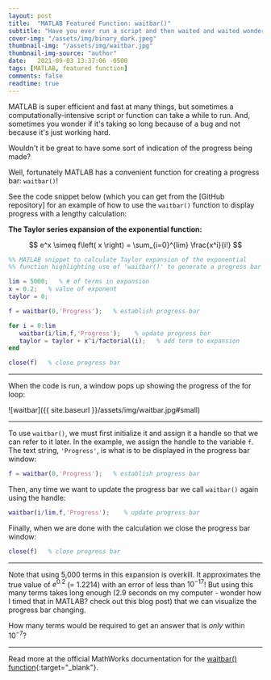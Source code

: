 ```yaml
---
layout: post
title:  "MATLAB Featured Function: waitbar()"
subtitle: "Have you ever run a script and then waited and waited wondering if it was actually running?"
cover-img: "/assets/img/binary_dark.jpeg"
thumbnail-img: "/assets/img/waitbar.jpg"
thumbnail-img-source: "author"
date:   2021-09-03 13:37:06 -0500
tags: [MATLAB, featured function]
comments: false
readtime: true
---
```

MATLAB is super efficient and fast at many things, but sometimes a computationally-intensive script or function can take a while to run.  And, sometimes you wonder if it's taking so long because of a bug and not because it's just working hard.

Wouldn't it be great to have some sort of indication of the progress being made?

Well, fortunately MATLAB has a convenient function for creating a progress bar: `waitbar()`!

See the code snippet below (which you can get from the [GitHub repository] for an example of how to use the  `waitbar()` function to display progress with a lengthy calculation:

**The Taylor series expansion of the exponential function:**

$$
e^x \simeq f\left( x \right) = \sum_{i=0}^{lim} \frac{x^i}{i!}
$$

``` matlab
%% MATLAB snippet to calculate Taylor expansion of the exponential
%% function highlighting use of 'waitbar()' to generate a progress bar

lim = 5000;   % # of terms in expansion
x = 0.2;   % value of exponent
taylor = 0;

f = waitbar(0,'Progress');   % establish progress bar

for i = 0:lim
   waitbar(i/lim,f,'Progress');    % update progress bar
   taylor = taylor + x^i/factorial(i);   % add term to expansion
end

close(f)   % close progress bar
```
---

When the code is run, a window pops up showing the progress of the for loop:

![waitbar]({{ site.baseurl }}/assets/img/waitbar.jpg#small)

---

To use `waitbar()`, we must first initialize it and assign it a handle so that we can refer to it later. In the example, we assign the handle to the variable `f`. The text string, `'Progress'`, is what is to be displayed in the progress bar window:

``` matlab
f = waitbar(0,'Progress');   % establish progress bar
 ```
Then, any time we want to update the progress bar we call `waitbar()` again using the handle:

``` matlab
waitbar(i/lim,f,'Progress');    % update progress bar
```
Finally, when we are done with the calculation we close the progress bar window:

``` matlab
close(f)   % close progress bar
```

---

Note that using 5,000 terms in this expansion is overkill. It approximates the true value of $e^{0.2}$ (= 1.2214) with an error of less than $10^{-17}$! But using this many terms takes long enough (2.9 seconds on my computer - wonder how I timed that in MATLAB? check out this blog post) that we can visualize the progress bar changing.

How many terms would be required to get an answer that is _only_ within $10^{-7}$?

---

Read more at the official MathWorks documentation for the [waitbar() function](https://www.mathworks.com/help/matlab/ref/waitbar.html){:target="_blank"}.
